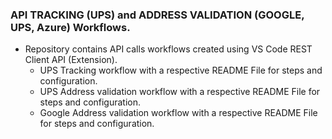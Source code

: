 ### API TRACKING (UPS) and ADDRESS VALIDATION (GOOGLE, UPS, Azure) Workflows. 

* Repository contains API calls workflows created using VS Code REST Client API (Extension).
    * UPS Tracking workflow with a respective README File for steps and configuration.
    * UPS Address validation workflow with a respective README File for steps and configuration.
    * Google Address validation workflow with a respective README File for steps and configuration. 
